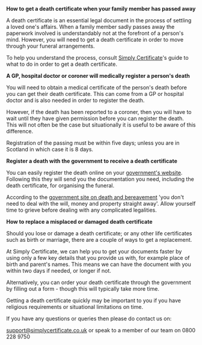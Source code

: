 **How to get a death certificate when your family member has passed away**


A death certificate is an essential legal document in the process of settling a loved one's affairs. When a family member sadly passes away the paperwork involved is understandably not at the forefront of a person's mind. However, you will need to get a death certificate in order to move through your funeral arrangements.


To help you understand the process, consult [Simply Certificate](https://www.simplycertificate.co.uk/)'s guide to what to do in order to get a death certificate.


**A GP, hospital doctor or coroner will medically register a person's death**


You will need to obtain a medical certificate of the person's death before you can get their death certificate. This can come from a GP or hospital doctor and is also needed in order to register the death.


However, if the death has been reported to a coroner, then you will have to wait until they have given permission before you can register the death. This will not often be the case but situationally it is useful to be aware of this difference.


Registration of the passing must be within five days; unless you are in Scotland in which case it is 8 days.


**Register a death with the government to receive a death certificate**


You can easily register the death online on your [government's website](https://www.gov.uk/register-a-death). Following this they will send you the documentation you need, including the death certificate, for organising the funeral.


According to the [government site on death and bereavement](https://www.gov.uk/after-a-death/overview) 'you don't need to deal with the will, money and property straight away'. Allow yourself time to grieve before dealing with any complicated legalities.


**How to replace a misplaced or damaged death certificate**


Should you lose or damage a death certificate; or any other life certificates such as birth or marriage, there are a couple of ways to get a replacement.


At Simply Certificate, we can help you to get your documents faster by using only a few key details that you provide us with, for example place of birth and parent's names. This means we can have the document with you within two days if needed, or longer if not.

Alternatively, you can order your death certificate through the government by filling out a form - though this will typically take more time.


Getting a death certificate quickly may be important to you if you have religious requirements or situational limitations on time.



If you have any questions or queries then please do contact us on:


[support@simplycertificate.co.uk](mailto:support@simplycertificate.co.uk) or speak to a member of our team on 0800 228 9750
